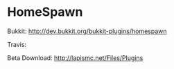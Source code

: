 HomeSpawn
=========
Bukkit: http://dev.bukkit.org/bukkit-plugins/homespawn

Travis: 

Beta Download: http://lapismc.net/Files/Plugins

